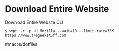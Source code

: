 # Download Entire Website

Download Entire Website CLI

`$ wget -r -p -U Mozilla --wait=10 --limit-rate=35K https://www.thegeekstuff.com`



#macos/dotfiles	